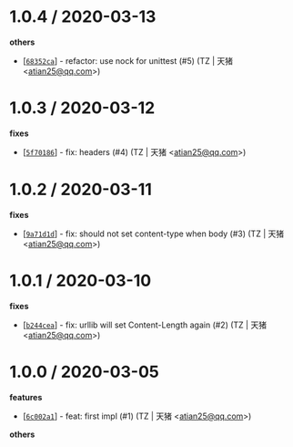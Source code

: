 
1.0.4 / 2020-03-13
==================

**others**
  * [[`68352ca`](http://github.com/eggjs/egg-http-proxy/commit/68352caa34382497f471e457306b1b496081a66c)] - refactor: use nock for unittest (#5) (TZ | 天猪 <<atian25@qq.com>>)

1.0.3 / 2020-03-12
==================

**fixes**
  * [[`5f70186`](http://github.com/eggjs/egg-http-proxy/commit/5f70186c1c34ca241be0f314b672a71777e29732)] - fix: headers (#4) (TZ | 天猪 <<atian25@qq.com>>)

1.0.2 / 2020-03-11
==================

**fixes**
  * [[`9a71d1d`](http://github.com/eggjs/egg-http-proxy/commit/9a71d1da7d64ba446c76444d577f665e6438205b)] - fix: should not set content-type when body (#3) (TZ | 天猪 <<atian25@qq.com>>)

1.0.1 / 2020-03-10
==================

**fixes**
  * [[`b244cea`](http://github.com/eggjs/egg-http-proxy/commit/b244cead5954a71eb536912e15e91e8ea82b9e42)] - fix: urllib will set Content-Length again (#2) (TZ | 天猪 <<atian25@qq.com>>)

1.0.0 / 2020-03-05
==================

**features**
  * [[`6c002a1`](http://github.com/eggjs/egg-http-proxy/commit/6c002a1749f49450214ceb728992aa041a50c151)] - feat: first impl (#1) (TZ | 天猪 <<atian25@qq.com>>)

**others**


